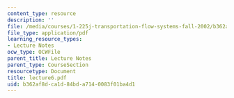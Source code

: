 ```yaml
---
content_type: resource
description: ''
file: /media/courses/1-225j-transportation-flow-systems-fall-2002/b362af8dca1d84bda7140083f01ba4d1_lecture6.pdf
file_type: application/pdf
learning_resource_types:
- Lecture Notes
ocw_type: OCWFile
parent_title: Lecture Notes
parent_type: CourseSection
resourcetype: Document
title: lecture6.pdf
uid: b362af8d-ca1d-84bd-a714-0083f01ba4d1
---
```

